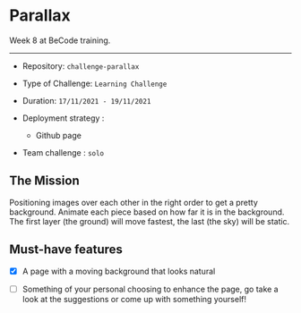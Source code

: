 # Parallax

Week 8 at BeCode training.

***

- Repository: `challenge-parallax`
- Type of Challenge: `Learning Challenge`
- Duration: `17/11/2021 - 19/11/2021`
- Deployment strategy :
    - Github page

- Team challenge : `solo`


## The Mission
Positioning images over each other in the right order to get a pretty background. Animate each piece based on how far it is in the background. The first layer (the ground) will move fastest, the last (the sky) will be static.

## Must-have features

-[x] A page with a moving background that looks natural

-[ ] Something of your personal choosing to enhance the page, go take a look at the suggestions or come up with something yourself!

